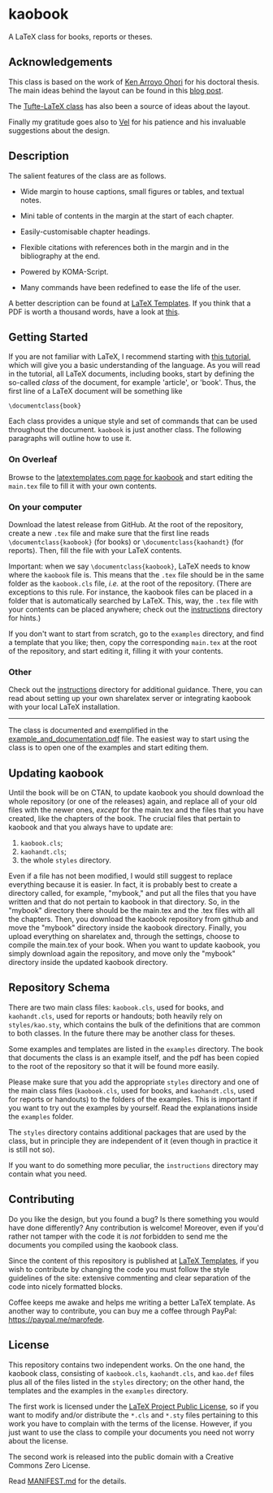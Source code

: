# kaobook

A LaTeX class for books, reports or theses.

## Acknowledgements

This class is based on the work of [Ken Arroyo 
Ohori](https://3d.bk.tudelft.nl/ken/en/) for his doctoral thesis. The 
main ideas behind the layout can be found in this [blog 
post](https://3d.bk.tudelft.nl/ken/en/2016/04/17/a-1.5-column-layout-in-latex.html). 

The [Tufte-LaTeX class](https://github.com/Tufte-LaTeX/tufte-latex) has 
also been a source of ideas about the layout.

Finally my gratitude goes also to [Vel](https://www.vel.nz/) for his 
patience and his invaluable suggestions about the design.

## Description

The salient features of the class are as follows.

* Wide margin to house captions, small figures or tables, and textual 
  notes.

* Mini table of contents in the margin at the start of each chapter.

* Easily-customisable chapter headings.

* Flexible citations with references both in the margin and in the 
  bibliography at the end.

* Powered by KOMA-Script.

* Many commands have been redefined to ease the life of the user.

A better description can be found at [LaTeX 
Templates](http://www.latextemplates.com/template/kaobook). If you think 
that a PDF is worth a thousand words, have a look at [this](example_and_documentation.pdf).

## Getting Started

If you are not familiar with LaTeX, I recommend starting with [this 
tutorial](https://www.overleaf.com/learn/latex/Learn_LaTeX_in_30_minutes), 
which will give you a basic understanding of the language. As you will 
read in the tutorial, all LaTeX documents, including books, start by 
defining the so-called *class* of the document, for example 'article', 
or 'book'. Thus, the first line of a LaTeX document will be something 
like
```
\documentclass{book}
```

Each class provides a unique style and set of commands that can be used 
throughout the document. `kaobook` is just another class. The following 
paragraphs will outline how to use it.

### On Overleaf

Browse to the [latextemplates.com page for
kaobook](https://www.latextemplates.com/template/kaobook) and start 
editing the `main.tex` file to fill it with your own contents.

### On your computer

Download the latest release from GitHub. At the root of the repository, 
create a new `.tex` file and make sure that the first line reads 
`\documentclass{kaobook}` (for books) or `\documentclass{kaohandt}` (for 
reports). Then, fill the file with your LaTeX contents.

Important: when we say `\documentclass{kaobook}`, LaTeX needs to know 
where the `kaobook` file is. This means that the `.tex` file should be 
in the same folder as the `kaobook.cls` file, *i.e.* at the root of the 
repository. (There are exceptions to this rule. For instance, the 
kaobook files can be placed in a folder that is automatically searched 
by LaTeX. This, way, the `.tex` file with your contents can be placed 
anywhere; check out the [instructions](instructions) directory for 
hints.)

If you don't want to start from scratch, go to the `examples` directory, 
and find a template that you like; then, copy the corresponding 
`main.tex` at the root of the repository, and start editing it, filling 
it with your contents.

### Other

Check out the [instructions](instructions) directory for additional 
guidance. There, you can read about setting up your own sharelatex 
server or integrating kaobook with your local LaTeX installation.

---

The class is documented and exemplified in the 
[example\_and\_documentation.pdf](example_and_documentation.pdf) file. 
The easiest way to start using the class is to open one of the examples 
and start editing them.

## Updating kaobook

Until the book will be on CTAN, to update kaobook you should download
the whole repository (or one of the releases) again, and replace all of
your old files with the newer ones, *except* for the main.tex and the
files that you have created, like the chapters of the book. The crucial
files that pertain to kaobook and that you always have to update are:

1. `kaobook.cls`;
2. `kaohandt.cls`;
3. the whole `styles` directory.

Even if a file has not been modified, I would still suggest to replace
everything because it is easier. In fact, it is probably best to
create a directory called, for example, "mybook," and put all the
files that you have written and that do not pertain to kaobook in that
directory. So, in the "mybook" directory there should be the main.tex
and the .tex files with all the chapters. Then, you download the
kaobook repository from github and move the "mybook" directory inside
the kaobook directory. Finally, you upload everything on sharelatex
and, through the settings, choose to compile the main.tex of your
book. When you want to update kaobook, you simply download again the
repository, and move only the "mybook" directory inside the updated
kaobook directory.

## Repository Schema

There are two main class files: `kaobook.cls`, used for books, and 
`kaohandt.cls`, used for reports or handouts; both heavily rely on 
`styles/kao.sty`, which contains the bulk of the definitions that are 
common to both classes. In the future there may be another class for 
theses.

Some examples and templates are listed in the `examples` directory. The 
book that documents the class is an example itself, and the pdf has been 
copied to the root of the repository so that it will be found more 
easily.

Please make sure that you add the appropriate `styles` directory
and one of the main class files (`kaobook.cls`, used for books, and
`kaohandt.cls`, used for reports or handouts) to the folders of the
examples. This is important if you want to try out the examples by
yourself. Read the explanations inside the `examples` folder.

The `styles` directory contains additional packages that are used by the 
class, but in principle they are independent of it (even though in 
practice it is still not so).

If you want to do something more peculiar, the `instructions` directory 
may contain what you need.

## Contributing

Do you like the design, but you found a bug? Is there something you 
would have done differently? Any contribution is welcome! Moreover, even 
if you'd rather not tamper with the code it is *not* forbidden to send 
me the documents you compiled using the kaobook class.

Since the content of this repository is published at [LaTeX 
Templates](http://www.latextemplates.com/), if you wish to contribute by 
changing the code you must follow the style guidelines of the site: 
extensive commenting and clear separation of the code into nicely 
formatted blocks.

Coffee keeps me awake and helps me writing a better LaTeX template. As 
another way to contribute, you can buy me a coffee through PayPal: 
https://paypal.me/marofede.

## License

This repository contains two independent works. On the one hand, the 
kaobook class, consisting of `kaobook.cls`, `kaohandt.cls`, and 
`kao.def` files plus all of the files listed in the `styles` directory; 
on the other hand, the templates and the examples in the `examples` 
directory.

The first work is licensed under the [LaTeX Project Public License](https://www.latex-project.org/lppl/), so if 
you want to modify and/or distribute the `*.cls` and `*.sty` files 
pertaining to this work you have to complain with the terms of the 
license. However, if you just want to use the class to compile your 
documents you need not worry about the license.

The second work is released into the public domain with a Creative 
Commons Zero License.

Read [MANIFEST.md](MANIFEST.md) for the details.
